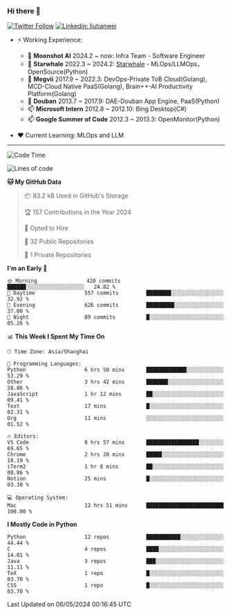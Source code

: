 ### Hi there 👋

[![Twitter Follow](https://img.shields.io/twitter/follow/tianweidut?style=social)](https://twitter.com/tianweidut)
[![Linkedin: liutianwei](https://img.shields.io/badge/-liutianwei-blue?style=flat-square&logo=Linkedin&logoColor=white&link=https://www.linkedin.com/in/liutianwei/)](https://www.linkedin.com/in/liutianwei/)

- ⚡ Working Experience:
  - 🔭 **Moonshot AI**  2024.2 ~ now: Infra Team - Software Engineer
  - 🌱 **Starwhale** 2022.3 ~ 2024.2: [Starwhale](https://github.com/star-whale/starwhale) - MLOps/LLMOps，OpenSource(Python)
  - 🌱 **Megvii** 2017.9 ~ 2022.3: DevOps-Private ToB Cloud(Golang), MCD-Cloud Native PaaS(Golang), Brain++-AI Productivity Platform(Golang)
  - 🌱 **Douban** 2013.7 ~ 2017.9: DAE-Douban App Engine, PaaS(Python)
  - 📫 **Microsoft Intern** 2012.8 ~ 2012.10: Bing Desktop(C#)
  - 📫 **Google Summer of Code** 2012.3 ~ 2013.3: OpenMonitor(Python)

- ❤️ Current Learning: MLOps and LLM

---
<!--START_SECTION:waka-->
![Code Time](http://img.shields.io/badge/Code%20Time-5%2C263%20hrs%2029%20mins-blue)

![Lines of code](https://img.shields.io/badge/From%20Hello%20World%20I%27ve%20Written-1.3%20million%20lines%20of%20code-blue)

**🐱 My GitHub Data** 

> 📦 83.2 kB Used in GitHub's Storage 
 > 
> 🏆 157 Contributions in the Year 2024
 > 
> 💼 Opted to Hire
 > 
> 📜 32 Public Repositories 
 > 
> 🔑 1 Private Repositories 
 > 
**I'm an Early 🐤** 

```text
🌞 Morning                420 commits         ██████░░░░░░░░░░░░░░░░░░░   24.82 % 
🌆 Daytime                557 commits         ████████░░░░░░░░░░░░░░░░░   32.92 % 
🌃 Evening                626 commits         █████████░░░░░░░░░░░░░░░░   37.00 % 
🌙 Night                  89 commits          █░░░░░░░░░░░░░░░░░░░░░░░░   05.26 % 
```


📊 **This Week I Spent My Time On** 

```text
🕑︎ Time Zone: Asia/Shanghai

💬 Programming Languages: 
Python                   6 hrs 50 mins       █████████████░░░░░░░░░░░░   53.29 % 
Other                    3 hrs 42 mins       ███████░░░░░░░░░░░░░░░░░░   28.86 % 
JavaScript               1 hr 12 mins        ██░░░░░░░░░░░░░░░░░░░░░░░   09.41 % 
Text                     17 mins             █░░░░░░░░░░░░░░░░░░░░░░░░   02.31 % 
Org                      11 mins             ░░░░░░░░░░░░░░░░░░░░░░░░░   01.52 % 

🔥 Editors: 
VS Code                  8 hrs 57 mins       █████████████████░░░░░░░░   69.65 % 
Chrome                   2 hrs 20 mins       █████░░░░░░░░░░░░░░░░░░░░   18.19 % 
iTerm2                   1 hr 8 mins         ██░░░░░░░░░░░░░░░░░░░░░░░   08.86 % 
Notion                   25 mins             █░░░░░░░░░░░░░░░░░░░░░░░░   03.30 % 

💻 Operating System: 
Mac                      12 hrs 51 mins      █████████████████████████   100.00 % 
```

**I Mostly Code in Python** 

```text
Python                   12 repos            ███████████░░░░░░░░░░░░░░   44.44 % 
C                        4 repos             ████░░░░░░░░░░░░░░░░░░░░░   14.81 % 
Java                     3 repos             ███░░░░░░░░░░░░░░░░░░░░░░   11.11 % 
TeX                      1 repo              █░░░░░░░░░░░░░░░░░░░░░░░░   03.70 % 
CSS                      1 repo              █░░░░░░░░░░░░░░░░░░░░░░░░   03.70 % 
```




 Last Updated on 06/05/2024 00:16:45 UTC
<!--END_SECTION:waka-->
